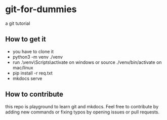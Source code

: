 # git-for-dummies

a git tutorial

## How to get it

* you have to clone it
* python3 -m venv ./venv
* run .\venv\Scripts\activate on windows or source ./venv/bin/activate on mac/linux
* pip install -r req.txt
* mkdocs serve

## How to contribute
this repo is playground to learn git and mkdocs.
Feel free to contribute by adding new commands or fixing typos by opening issues or pull requests.




